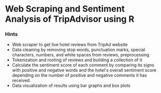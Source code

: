 # Web Scraping and Sentiment Analysis of TripAdvisor using R

### Hints
- Web scraper to get live hotel reviews from TripAd website
- Data cleaning by removing stop words, punctuation marks, special characters, numbers, and white spaces from reviews, preprocessing
- Tokenization and rooting of reviews and building a collection of it
- Calculate the sentiment score of each comment by comparing its signs with positive and negative words and the hotel's overall sentiment score depending on the number of positive and negative comments it has received.
- Data visualization of results using bar graphs and box plots
